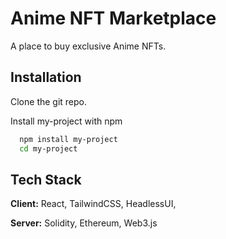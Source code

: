 # Anime NFT Marketplace

A place to buy exclusive Anime NFTs.


## Installation
Clone the git repo.

Install my-project with npm

```bash
  npm install my-project
  cd my-project
```
    
## Tech Stack

**Client:** React, TailwindCSS, HeadlessUI,

**Server:** Solidity, Ethereum, Web3.js

